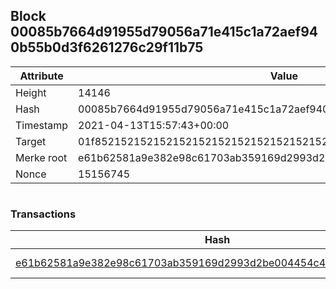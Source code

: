 ## Block 00085b7664d91955d79056a71e415c1a72aef940b55b0d3f6261276c29f11b75

Attribute | Value
--- | ---
Height | 14146
Hash | 00085b7664d91955d79056a71e415c1a72aef940b55b0d3f6261276c29f11b75
Timestamp | 2021-04-13T15:57:43+00:00
Target | 01f8521521521521521521521521521521521521521521521521521521521521
Merke root | e61b62581a9e382e98c61703ab359169d2993d2be004454c442a6d9bc5d631c1
Nonce | 15156745

```

```

### Transactions

Hash | Amount
--- | ---
[e61b62581a9e382e98c61703ab359169d2993d2be004454c442a6d9bc5d631c1](e61b62581a9e382e98c61703ab359169d2993d2be004454c442a6d9bc5d631c1.md) | 10.00000000 SKEPTI 
